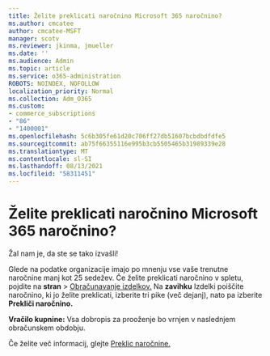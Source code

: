 ```yaml
---
title: Želite preklicati naročnino Microsoft 365 naročnino?
ms.author: cmcatee
author: cmcatee-MSFT
manager: scotv
ms.reviewer: jkinma, jmueller
ms.date: ''
ms.audience: Admin
ms.topic: article
ms.service: o365-administration
ROBOTS: NOINDEX, NOFOLLOW
localization_priority: Normal
ms.collection: Adm_O365
ms.custom:
- commerce_subscriptions
- "86"
- "1400001"
ms.openlocfilehash: 5c6b305fe61d20c706ff27db51607bcbdbdfdfe5
ms.sourcegitcommit: ab75f66355116e995b3cb5505465b31989339e28
ms.translationtype: MT
ms.contentlocale: sl-SI
ms.lasthandoff: 08/13/2021
ms.locfileid: "58311451"
---
```

# <a name="canceling-your-microsoft-365-subscription"></a>Želite preklicati naročnino Microsoft 365 naročnino?

Žal nam je, da ste se tako izvašli!
  
Glede na podatke organizacije imajo po mnenju vse vaše trenutne naročnine manj kot 25 sedežev. Če želite preklicati naročnino v spletu, pojdite na **stran** \> [Obračunavanje izdelkov.](https://go.microsoft.com/fwlink/p/?linkid=842054) Na **zavihku** Izdelki poiščite naročnino, ki jo želite preklicati, izberite tri pike (več dejanj), nato pa izberite **Prekliči naročnino.**
  
**Vračilo kupnine:** Vsa dobropis za prooženje bo vrnjen v naslednjem obračunskem obdobju.

Če želite več informacij, glejte [Preklic naročnine.](https://docs.microsoft.com/microsoft-365/commerce/subscriptions/cancel-your-subscription)